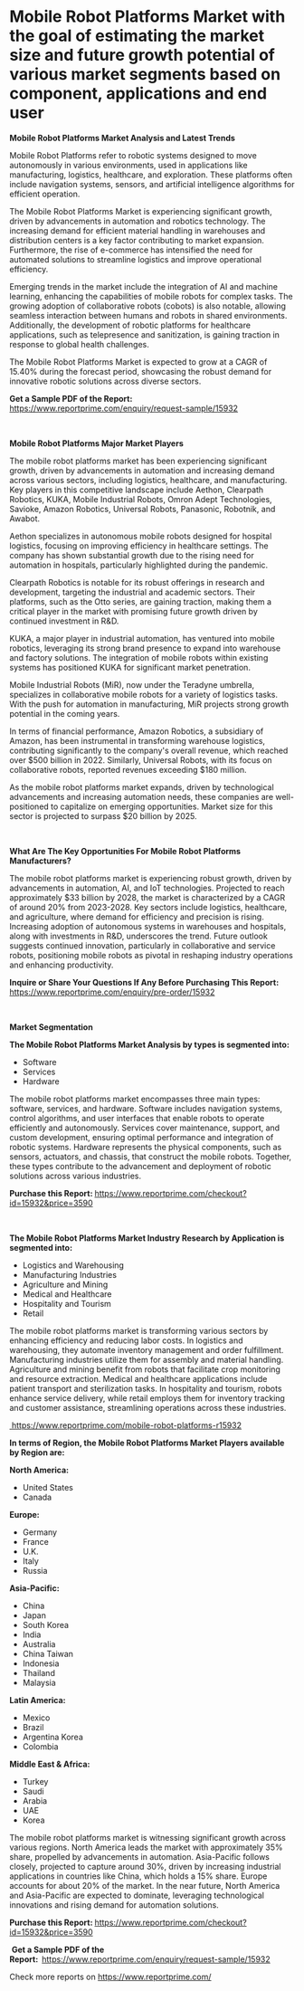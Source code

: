 <p><h1>Mobile Robot Platforms Market with the goal of estimating the market size and future growth potential of various market segments based on component, applications and end user</h1></p><p><strong>Mobile Robot Platforms Market Analysis and Latest Trends</strong></p>
<p><p>Mobile Robot Platforms refer to robotic systems designed to move autonomously in various environments, used in applications like manufacturing, logistics, healthcare, and exploration. These platforms often include navigation systems, sensors, and artificial intelligence algorithms for efficient operation.</p><p>The Mobile Robot Platforms Market is experiencing significant growth, driven by advancements in automation and robotics technology. The increasing demand for efficient material handling in warehouses and distribution centers is a key factor contributing to market expansion. Furthermore, the rise of e-commerce has intensified the need for automated solutions to streamline logistics and improve operational efficiency.</p><p>Emerging trends in the market include the integration of AI and machine learning, enhancing the capabilities of mobile robots for complex tasks. The growing adoption of collaborative robots (cobots) is also notable, allowing seamless interaction between humans and robots in shared environments. Additionally, the development of robotic platforms for healthcare applications, such as telepresence and sanitization, is gaining traction in response to global health challenges.</p><p>The Mobile Robot Platforms Market is expected to grow at a CAGR of 15.40% during the forecast period, showcasing the robust demand for innovative robotic solutions across diverse sectors.</p></p>
<p><strong>Get a Sample PDF of the Report:&nbsp;</strong> <a href="https://www.reportprime.com/enquiry/request-sample/15932?utm_campaign=1743&utm_medium=2&utm_source=Github&utm_content=ia&utm_term=20032025&utm_id=mobile-robot-platforms">https://www.reportprime.com/enquiry/request-sample/15932</a></p>
<p>&nbsp;</p>
<p><strong>Mobile Robot Platforms Major Market Players</strong></p>
<p><p>The mobile robot platforms market has been experiencing significant growth, driven by advancements in automation and increasing demand across various sectors, including logistics, healthcare, and manufacturing. Key players in this competitive landscape include Aethon, Clearpath Robotics, KUKA, Mobile Industrial Robots, Omron Adept Technologies, Savioke, Amazon Robotics, Universal Robots, Panasonic, Robotnik, and Awabot.</p><p>Aethon specializes in autonomous mobile robots designed for hospital logistics, focusing on improving efficiency in healthcare settings. The company has shown substantial growth due to the rising need for automation in hospitals, particularly highlighted during the pandemic.</p><p>Clearpath Robotics is notable for its robust offerings in research and development, targeting the industrial and academic sectors. Their platforms, such as the Otto series, are gaining traction, making them a critical player in the market with promising future growth driven by continued investment in R&D.</p><p>KUKA, a major player in industrial automation, has ventured into mobile robotics, leveraging its strong brand presence to expand into warehouse and factory solutions. The integration of mobile robots within existing systems has positioned KUKA for significant market penetration.</p><p>Mobile Industrial Robots (MiR), now under the Teradyne umbrella, specializes in collaborative mobile robots for a variety of logistics tasks. With the push for automation in manufacturing, MiR projects strong growth potential in the coming years.</p><p>In terms of financial performance, Amazon Robotics, a subsidiary of Amazon, has been instrumental in transforming warehouse logistics, contributing significantly to the company's overall revenue, which reached over $500 billion in 2022. Similarly, Universal Robots, with its focus on collaborative robots, reported revenues exceeding $180 million.</p><p>As the mobile robot platforms market expands, driven by technological advancements and increasing automation needs, these companies are well-positioned to capitalize on emerging opportunities. Market size for this sector is projected to surpass $20 billion by 2025.</p></p>
<p>&nbsp;</p>
<p><strong>What Are The Key Opportunities For Mobile Robot Platforms Manufacturers?</strong></p>
<p><p>The mobile robot platforms market is experiencing robust growth, driven by advancements in automation, AI, and IoT technologies. Projected to reach approximately $33 billion by 2028, the market is characterized by a CAGR of around 20% from 2023-2028. Key sectors include logistics, healthcare, and agriculture, where demand for efficiency and precision is rising. Increasing adoption of autonomous systems in warehouses and hospitals, along with investments in R&D, underscores the trend. Future outlook suggests continued innovation, particularly in collaborative and service robots, positioning mobile robots as pivotal in reshaping industry operations and enhancing productivity.</p></p>
<p><strong>Inquire or Share Your Questions If Any Before Purchasing This Report:</strong> <a href="https://www.reportprime.com/enquiry/pre-order/15932?utm_campaign=1743&utm_medium=2&utm_source=Github&utm_content=ia&utm_term=20032025&utm_id=mobile-robot-platforms">https://www.reportprime.com/enquiry/pre-order/15932</a></p>
<p>&nbsp;</p>
<p><strong>Market Segmentation</strong></p>
<p><strong>The Mobile Robot Platforms Market Analysis by types is segmented into:</strong></p>
<p><ul><li>Software</li><li>Services</li><li>Hardware</li></ul></p>
<p><p>The mobile robot platforms market encompasses three main types: software, services, and hardware. Software includes navigation systems, control algorithms, and user interfaces that enable robots to operate efficiently and autonomously. Services cover maintenance, support, and custom development, ensuring optimal performance and integration of robotic systems. Hardware represents the physical components, such as sensors, actuators, and chassis, that construct the mobile robots. Together, these types contribute to the advancement and deployment of robotic solutions across various industries.</p></p>
<p><strong>Purchase this Report:&nbsp;</strong><a href="https://www.reportprime.com/checkout?id=15932&price=3590&utm_campaign=1743&utm_medium=2&utm_source=Github&utm_content=ia&utm_term=20032025&utm_id=mobile-robot-platforms">https://www.reportprime.com/checkout?id=15932&price=3590</a></p>
<p>&nbsp;</p>
<p><strong>The Mobile Robot Platforms Market Industry Research by Application is segmented into:</strong></p>
<p><ul><li>Logistics and Warehousing</li><li>Manufacturing Industries</li><li>Agriculture and Mining</li><li>Medical and Healthcare</li><li>Hospitality and Tourism</li><li>Retail</li></ul></p>
<p><p>The mobile robot platforms market is transforming various sectors by enhancing efficiency and reducing labor costs. In logistics and warehousing, they automate inventory management and order fulfillment. Manufacturing industries utilize them for assembly and material handling. Agriculture and mining benefit from robots that facilitate crop monitoring and resource extraction. Medical and healthcare applications include patient transport and sterilization tasks. In hospitality and tourism, robots enhance service delivery, while retail employs them for inventory tracking and customer assistance, streamlining operations across these industries.</p></p>
<p><a href="https://www.reportprime.com/mobile-robot-platforms-r15932?utm_campaign=1743&utm_medium=2&utm_source=Github&utm_content=ia&utm_term=20032025&utm_id=mobile-robot-platforms">&nbsp;https://www.reportprime.com/mobile-robot-platforms-r15932</a></p>
<p><strong>In terms of Region, the Mobile Robot Platforms Market Players available by Region are:</strong></p>
<p>
    <p> <strong> North America: </strong>
        <ul>
            <li>United States</li>
            <li>Canada</li>
        </ul>
        </p> 
    <p> <strong> Europe: </strong>
        <ul>
            <li>Germany</li>
            <li>France</li>
            <li>U.K.</li>
            <li>Italy</li>
            <li>Russia</li>
        </ul>
        </p> 
    <p> <strong> Asia-Pacific: </strong>
        <ul>
            <li>China</li>
            <li>Japan</li>
            <li>South Korea</li>
            <li>India</li>
            <li>Australia</li>
            <li>China Taiwan</li>
            <li>Indonesia</li>
            <li>Thailand</li>
            <li>Malaysia</li>
        </ul>
        </p> 
    <p> <strong> Latin America: </strong>
        <ul>
            <li>Mexico</li>
            <li>Brazil</li>
            <li>Argentina Korea</li>
            <li>Colombia</li>
        </ul>
        </p> 
    <p> <strong> Middle East & Africa: </strong>
        <ul>
            <li>Turkey</li>
            <li>Saudi</li>
            <li>Arabia</li>
            <li>UAE</li>
            <li>Korea</li>
        </ul>
    </p>
    </p>
<p><p>The mobile robot platforms market is witnessing significant growth across various regions. North America leads the market with approximately 35% share, propelled by advancements in automation. Asia-Pacific follows closely, projected to capture around 30%, driven by increasing industrial applications in countries like China, which holds a 15% share. Europe accounts for about 20% of the market. In the near future, North America and Asia-Pacific are expected to dominate, leveraging technological innovations and rising demand for automation solutions.</p></p>
<p><strong>Purchase this Report: </strong><a href="https://www.reportprime.com/checkout?id=15932&price=3590&utm_campaign=1743&utm_medium=2&utm_source=Github&utm_content=ia&utm_term=20032025&utm_id=mobile-robot-platforms">https://www.reportprime.com/checkout?id=15932&price=3590</a></p>
<p>&nbsp;<strong>Get a Sample PDF of the Report:&nbsp;&nbsp;</strong><a href="https://www.reportprime.com/enquiry/request-sample/15932?utm_campaign=1743&utm_medium=2&utm_source=Github&utm_content=ia&utm_term=20032025&utm_id=mobile-robot-platforms">https://www.reportprime.com/enquiry/request-sample/15932</a></p>
<p><strong></strong></p>
<p>Check more reports on <a href="https://www.reportprime.com/?utm_campaign=1743&utm_medium=2&utm_source=Github&utm_content=ia&utm_term=20032025&utm_id=mobile-robot-platforms">https://www.reportprime.com/</a></p>